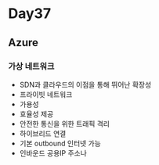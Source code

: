 # Day37

## Azure

### 가상 네트워크
- SDN과 클라우드의 이점을 통해 뛰어난 확장성
- 프라이빗 네트워크
- 가용성
- 효율성 제공
- 안전한 통신을 위한 트래픽 격리
- 하이브리드 연결
- 기본 outbound 인터넷 가능
- 인바운드 공용IP 주소나 

